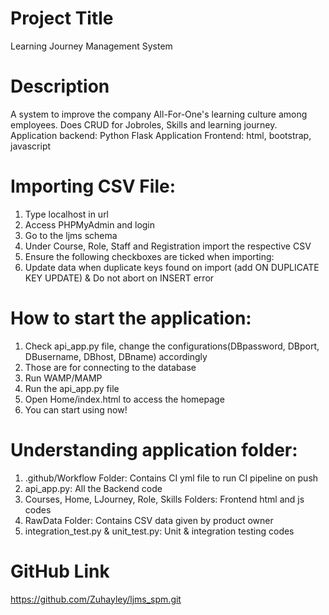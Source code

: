 # Project Title
Learning Journey Management System

# Description
A system to improve the company All-For-One's learning culture among employees.
Does CRUD for Jobroles, Skills and learning journey. 
Application backend: Python Flask
Application Frontend: html, bootstrap, javascript

# Importing CSV File:
<ol>
  <li>Type localhost in url</li>
  <li>Access PHPMyAdmin and login</li>
  <li>Go to the ljms schema</li>
  <li>Under Course, Role, Staff and Registration import the respective CSV</li>
  <li>Ensure the following checkboxes are ticked when importing: </li>
  <li>Update data when duplicate keys found on import (add ON DUPLICATE KEY UPDATE) & Do not abort on INSERT error</li>
</ol>

# How to start the application:
<ol>
  <li>Check api_app.py file, change the configurations(DBpassword, DBport, DBusername, DBhost, DBname) accordingly</li>
  <li>Those are for connecting to the database</li>
  <li>Run WAMP/MAMP</li>
  <li>Run the api_app.py file</li>
  <li>Open Home/index.html to access the homepage</li>
  <li>You can start using now!</li>
</ol>

# Understanding application folder:
<ol>
  <li>.github/Workflow Folder: Contains CI yml file to run CI pipeline on push</li>
  <li>api_app.py: All the Backend code</li>
  <li>Courses, Home, LJourney, Role, Skills Folders: Frontend html and js codes</li>
  <li>RawData Folder: Contains CSV data given by product owner</li>
  <li>integration_test.py & unit_test.py: Unit & integration testing codes</li>
</ol>

# GitHub Link
https://github.com/Zuhayley/ljms_spm.git
